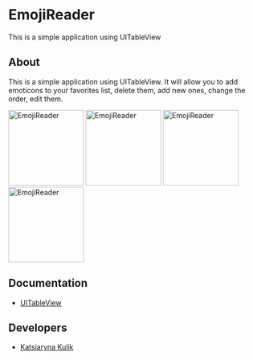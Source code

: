 # EmojiReader
This is a simple application using UITableView
## About
This is a simple application using UITableView. It will allow you to add emoticons to your favorites list, delete them, add new ones, change the order, edit them.
<p align="lefr">
  <img src="https://github.com/KatsiarynaKulik/EmojiReader/assets/125984123/08d8bea0-7265-4511-9461-ba5e65ffca26" width="150" alt="EmojiReader">
      <img src="https://github.com/KatsiarynaKulik/EmojiReader/assets/125984123/50f13953-1e4d-4bd8-a744-378f287617d5" width="150" alt="EmojiReader">
      <img src="https://github.com/KatsiarynaKulik/EmojiReader/assets/125984123/d37ace36-417a-476a-ad2f-ce607ade629c" width="150" alt="EmojiReader">
      <img src="https://github.com/KatsiarynaKulik/EmojiReader/assets/125984123/0f5691da-7270-4432-91f3-778cb83a9a2e" width="150" alt="EmojiReader">
</p>

## Documentation
- [UITableView](https://developer.apple.com/documentation/uikit/uitableview)
## Developers
- [Katsiaryna Kulik](https://www.linkedin.com/in/katsiaryna-kulik-4298b4259/)

